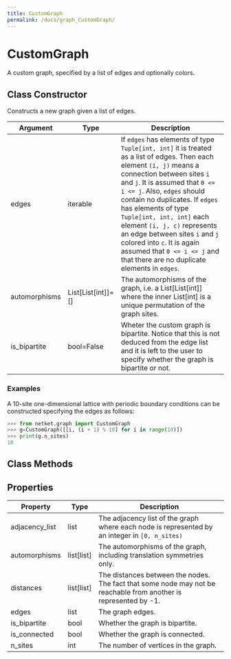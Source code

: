 ```yaml
---
title: CustomGraph
permalink: /docs/graph_CustomGraph/
---
```

# CustomGraph
A custom graph, specified by a list of edges and optionally colors.

## Class Constructor
Constructs a new graph given a list of edges.

|  Argument   |       Type       |                                                                                                                                                                                                                                     Description                                                                                                                                                                                                                                     |
|-------------|------------------|-------------------------------------------------------------------------------------------------------------------------------------------------------------------------------------------------------------------------------------------------------------------------------------------------------------------------------------------------------------------------------------------------------------------------------------------------------------------------------------|
|edges        |iterable          |If `edges` has elements of type `Tuple[int, int]` it is treated as a list of edges. Then each element `(i, j)` means a connection between sites `i` and `j`. It is assumed that `0 <= i <= j`. Also, `edges` should contain no duplicates. If `edges` has elements of type `Tuple[int, int, int]` each element `(i, j, c)` represents an edge between sites `i` and `j` colored into `c`. It is again assumed that `0 <= i <= j` and that there are no duplicate elements in `edges`.|
|automorphisms|List[List[int]]=[]|The automorphisms of the graph, i.e. a List[List[int]] where the inner List[int] is a unique permutation of the graph sites.                                                                                                                                                                                                                                                                                                                                                         |
|is_bipartite |bool=False        |Wheter the custom graph is bipartite. Notice that this is not deduced from the edge list and it is left to the user to specify whether the graph is bipartite or not.                                                                                                                                                                                                                                                                                                                |


### Examples
A 10-site one-dimensional lattice with periodic boundary conditions can be
constructed specifying the edges as follows:

```python
>>> from netket.graph import CustomGraph
>>> g=CustomGraph([[i, (i + 1) % 10] for i in range(10)])
>>> print(g.n_sites)
10

```



## Class Methods 
## Properties

|   Property   |      Type       |                                                        Description                                                        |
|--------------|-----------------|---------------------------------------------------------------------------------------------------------------------------|
|adjacency_list|       list      | The adjacency list of the graph where each node is           represented by an integer in `[0, n_sites)`                  |
|automorphisms |       list[list]| The automorphisms of the graph,           including translation symmetries only.                                          |
|distances     |       list[list]| The distances between the nodes. The fact that some node           may not be reachable from another is represented by -1.|
|edges         |       list      | The graph edges.                                                                                                          |
|is_bipartite  |       bool      | Whether the graph is bipartite.                                                                                           |
|is_connected  |       bool      | Whether the graph is connected.                                                                                           |
|n_sites       |       int       | The number of vertices in the graph.                                                                                      |

